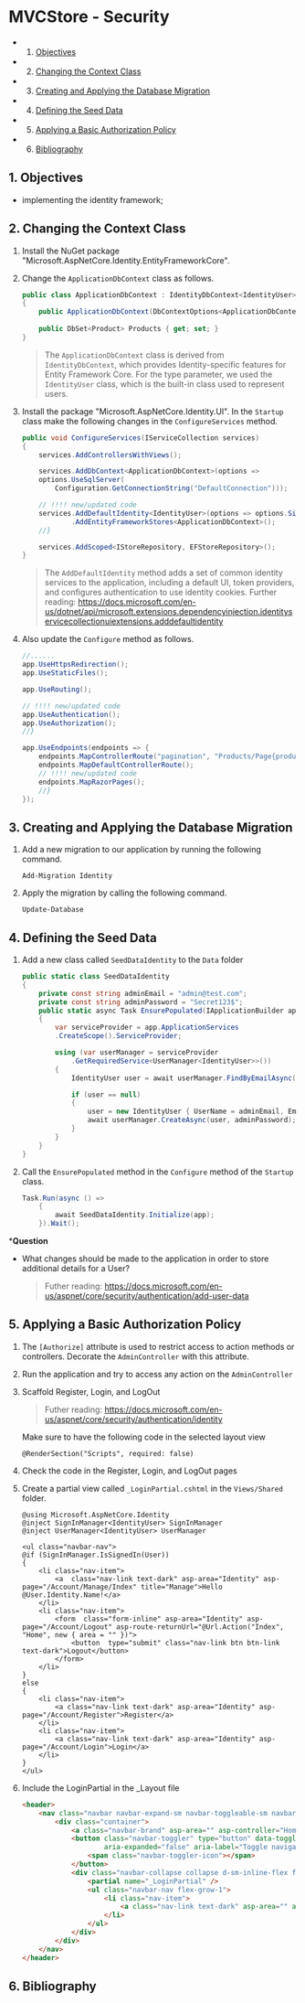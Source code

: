 # MVCStore - Security

<!-- vscode-markdown-toc -->
* 1. [Objectives](#Objectives)
* 2. [Changing the Context Class](#ChangingtheContextClass)
* 3. [Creating and Applying the Database Migration](#CreatingandApplyingtheDatabaseMigration)
* 4. [Defining the Seed Data](#DefiningtheSeedData)
* 5. [Applying a Basic Authorization Policy](#ApplyingaBasicAuthorizationPolicy)
* 6. [Bibliography](#Bibliography)

<!-- vscode-markdown-toc-config
	numbering=true
	autoSave=true
	/vscode-markdown-toc-config -->
<!-- /vscode-markdown-toc -->

##  1. <a name='Objectives'></a>Objectives
- implementing the identity framework;

##  2. <a name='ChangingtheContextClass'></a>Changing the Context Class

1. Install the NuGet package "Microsoft.AspNetCore.Identity.EntityFrameworkCore".
2. Change the `ApplicationDbContext` class as follows.

	```C#
	public class ApplicationDbContext : IdentityDbContext<IdentityUser>
	{
		public ApplicationDbContext(DbContextOptions<ApplicationDbContext> options): base(options) { }
		
		public DbSet<Product> Products { get; set; }
	}
	```

	> The `ApplicationDbContext` class is derived from `IdentityDbContext`, which provides Identity-specific features for Entity Framework Core. For the type parameter, we used the `IdentityUser` class, which is the built-in class used to represent users. 

2. Install the package "Microsoft.AspNetCore.Identity.UI". In the `Startup` class make the following changes in the `ConfigureServices` method.

	```C#
	public void ConfigureServices(IServiceCollection services)
    {
		services.AddControllersWithViews();

		services.AddDbContext<ApplicationDbContext>(options =>
		options.UseSqlServer(
			Configuration.GetConnectionString("DefaultConnection")));

		// !!!! new/updated code
		services.AddDefaultIdentity<IdentityUser>(options => options.SignIn.RequireConfirmedAccount = true)
                .AddEntityFrameworkStores<ApplicationDbContext>();
		//}

		services.AddScoped<IStoreRepository, EFStoreRepository>();
    }
	```
	> The `AddDefaultIdentity` method adds a set of common identity services to the application, including a default UI, token providers, and configures authentication to use identity cookies. Further reading: https://docs.microsoft.com/en-us/dotnet/api/microsoft.extensions.dependencyinjection.identityservicecollectionuiextensions.adddefaultidentity

3. Also update the `Configure` method as follows.

	```C#
	//......
 	app.UseHttpsRedirection();
	app.UseStaticFiles();

	app.UseRouting();

	// !!!! new/updated code
	app.UseAuthentication();
	app.UseAuthorization();
	//}

	app.UseEndpoints(endpoints => {
		endpoints.MapControllerRoute("pagination", "Products/Page{productPage}", new { Controller = "Home", action = "Index" });
		endpoints.MapDefaultControllerRoute();
		// !!!! new/updated code
		endpoints.MapRazorPages();
		//}
	});
	```

##  3. <a name='CreatingandApplyingtheDatabaseMigration'></a>Creating and Applying the Database Migration

1. Add a new migration to our application by running the following command.

	```
	Add-Migration Identity
	```
2. Apply the migration by calling the following command.

	```
	Update-Database
	```

##  4. <a name='DefiningtheSeedData'></a>Defining the Seed Data

1. Add a new class called `SeedDataIdentity` to the `Data` folder

	```C#
	public static class SeedDataIdentity
    {
        private const string adminEmail = "admin@test.com";
        private const string adminPassword = "Secret123$";
        public static async Task EnsurePopulated(IApplicationBuilder app)
        {
            var serviceProvider = app.ApplicationServices
            .CreateScope().ServiceProvider;

            using (var userManager = serviceProvider
                .GetRequiredService<UserManager<IdentityUser>>())
            {
                IdentityUser user = await userManager.FindByEmailAsync(adminEmail);

                if (user == null)
                {
                    user = new IdentityUser { UserName = adminEmail, Email = adminEmail };
                    await userManager.CreateAsync(user, adminPassword);
                }
            }
        }
    }
	```

2. Call the `EnsurePopulated` method in the `Configure` method of the `Startup` class. 

	```C#
	Task.Run(async () =>
		{
			await SeedDataIdentity.Initialize(app);
		}).Wait(); 
	```

***Question**
- What changes should be made to the application in order to store additional details for a User?
	> Futher reading: https://docs.microsoft.com/en-us/aspnet/core/security/authentication/add-user-data

##  5. <a name='ApplyingaBasicAuthorizationPolicy'></a>Applying a Basic Authorization Policy

1. The `[Authorize]` attribute is used to restrict access to action methods or controllers. Decorate the `AdminController` with this attribute.

2. Run the application and try to access any action on the `AdminController`

4. Scaffold Register, Login, and LogOut

	> Futher reading: https://docs.microsoft.com/en-us/aspnet/core/security/authentication/identity

	Make sure to have the following code in the selected layout view

	```CSHTML
	@RenderSection("Scripts", required: false)
	```
5. Check the code in the Register, Login, and LogOut pages

6. Create a partial view called `_LoginPartial.cshtml` in the `Views/Shared` folder.

	```CSHTML
	@using Microsoft.AspNetCore.Identity
	@inject SignInManager<IdentityUser> SignInManager
	@inject UserManager<IdentityUser> UserManager

	<ul class="navbar-nav">
	@if (SignInManager.IsSignedIn(User))
	{
		<li class="nav-item">
			<a  class="nav-link text-dark" asp-area="Identity" asp-page="/Account/Manage/Index" title="Manage">Hello @User.Identity.Name!</a>
		</li>
		<li class="nav-item">
			<form  class="form-inline" asp-area="Identity" asp-page="/Account/Logout" asp-route-returnUrl="@Url.Action("Index", "Home", new { area = "" })">
				<button  type="submit" class="nav-link btn btn-link text-dark">Logout</button>
			</form>
		</li>
	}
	else
	{
		<li class="nav-item">
			<a class="nav-link text-dark" asp-area="Identity" asp-page="/Account/Register">Register</a>
		</li>
		<li class="nav-item">
			<a class="nav-link text-dark" asp-area="Identity" asp-page="/Account/Login">Login</a>
		</li>
	}
	</ul>
	```
7. Include the LoginPartial in the _Layout file

	```HTML
 	<header>
        <nav class="navbar navbar-expand-sm navbar-toggleable-sm navbar-light bg-white border-bottom box-shadow mb-3">
            <div class="container">
                <a class="navbar-brand" asp-area="" asp-controller="Home" asp-action="Index">MVCStore</a>
                <button class="navbar-toggler" type="button" data-toggle="collapse" data-target=".navbar-collapse" aria-controls="navbarSupportedContent"
                        aria-expanded="false" aria-label="Toggle navigation">
                    <span class="navbar-toggler-icon"></span>
                </button>
                <div class="navbar-collapse collapse d-sm-inline-flex flex-sm-row-reverse">
                    <partial name="_LoginPartial" />
                    <ul class="navbar-nav flex-grow-1">
                        <li class="nav-item">
                            <a class="nav-link text-dark" asp-area="" asp-controller="Home" asp-action="Index">Home</a>
                        </li>
                    </ul>
                </div>
            </div>
        </nav>
    </header>
	```

##  6. <a name='Bibliography'></a>Bibliography